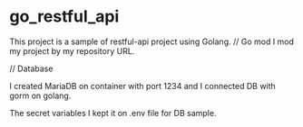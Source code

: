 # go_restful_api

This project is a sample of restful-api project using Golang.</n>
// Go mod
I mod my project by my repository URL.


// Database

I created MariaDB on container with port 1234 and I connected DB with gorm on golang.

The secret variables I kept it on .env file for DB sample.
